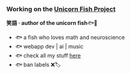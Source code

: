 ### Working on the [Unicorn Fish Project](https://shelyuu.com)

**笑語 · author of the unicorn fish**🐟🌈
- 🐟 a fish who loves math and neuroscience
- 🐟 webapp dev | ai | music
- 🐟 check all my stuff [here](https://shelyuu.com/p/linkbio)
- 🐟 ban labels ❌🏷️
